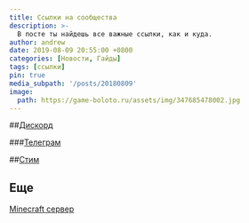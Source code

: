 ```yaml
---
title: Ссылки на сообщества
description: >-
  В посте ты найдешь все важные ссылки, как и куда.
author: andrew
date: 2019-08-09 20:55:00 +0800
categories: [Новости, Гайды]
tags: [ссылки]
pin: true
media_subpath: '/posts/20180809'
image:
  path: https://game-boloto.ru/assets/img/347685478002.jpg
---
```


##[Дискорд](https://discord.gg/cx64639mf8)

###[Телеграм](https://t.me/+s_7-0vBB0SFhYTc6)

##[Стим](https://steamcommunity.com/chat/invite/bz0X7suC)

## Еще

[Minecraft сервер](#publications)


[nodejs]: https://nodejs.org/
[starter]: https://github.com/cotes2020/chirpy-starter
[pages-workflow-src]: https://docs.github.com/en/pages/getting-started-with-github-pages/configuring-a-publishing-source-for-your-github-pages-site#publishing-with-a-custom-github-actions-workflow
[docker-desktop]: https://www.docker.com/products/docker-desktop/
[docker-engine]: https://docs.docker.com/engine/install/
[vscode]: https://code.visualstudio.com/
[dev-containers]: https://marketplace.visualstudio.com/items?itemName=ms-vscode-remote.remote-containers
[dc-clone-in-vol]: https://code.visualstudio.com/docs/devcontainers/containers#_quick-start-open-a-git-repository-or-github-pr-in-an-isolated-container-volume
[dc-open-in-container]: https://code.visualstudio.com/docs/devcontainers/containers#_quick-start-open-an-existing-folder-in-a-container
